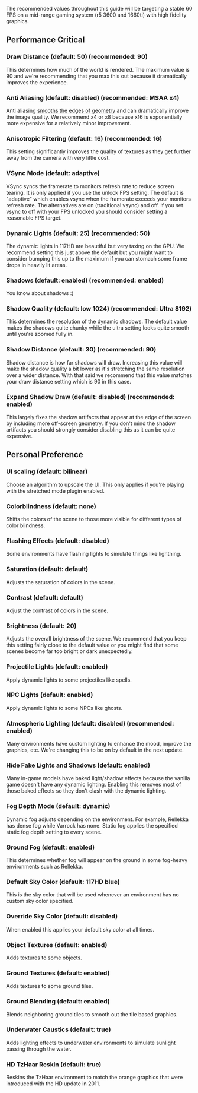 
The recommended values throughout this guide will be targeting a stable 60 FPS on a mid-range gaming system (r5 3600 and 1660ti) with high fidelity graphics.

## Performance Critical

### Draw Distance (default: 50) (recommended: 90)

This determines how much of the world is rendered. The maximum value is 90 and we're recommending that you max this out because
it dramatically improves the experience.

### Anti Aliasing (default: disabled) (recommended: MSAA x4)

Anti aliasing [smooths the edges of geometry](https://i.imgur.com/N4Qnapu.png)
and can dramatically improve the image quality. We recommend x4 or x8 because x16 is exponentially more expensive for a relatively minor improvement.

### Anisotropic Filtering (default: 16) (recommended: 16)

This setting significantly improves the quality of textures as they get further away from the camera with very little cost.

### VSync Mode (default: adaptive)

VSync syncs the framerate to monitors refresh rate to reduce screen tearing.
It is only applied if you use the unlock FPS setting. The default is "adaptive" which enables vsync when the framerate exceeds your monitors refresh rate. The alternatives are on (traditional vsync) and off. If you set vsync to off with your FPS unlocked you should consider setting a reasonable FPS target.

### Dynamic Lights (default: 25) (recommended: 50)

The dynamic lights in 117HD are beautiful but very taxing on the GPU. We recommend setting this just above the default but you might
want to consider bumping this up to the maximum if you can stomach some frame drops in heavily lit areas.

### Shadows (default: enabled) (recommended: enabled)

You know about shadows :)

### Shadow Quality (default: low 1024) (recommended: Ultra 8192)

This determines the resolution of the dynamic shadows. The default value makes the shadows quite chunky while the ultra
setting looks quite smooth until you're zoomed fully in.

### Shadow Distance (default: 30) (recommended: 90)

Shadow distance is how far shadows will draw. Increasing this value will make the shadow quality a bit lower as it's stretching
the same resolution over a wider distance. With that said we recommend that this value matches your draw distance setting which is 90 in this case.

### Expand Shadow Draw (default: disabled) (recommended: enabled)

This largely fixes the shadow artifacts that appear at the edge of the screen by including more off-screen geometry. If you don't
mind the shadow artifacts you should strongly consider disabling this as it can be quite expensive.

## Personal Preference

### UI scaling (default: bilinear)

Choose an algorithm to upscale the UI. This only applies if you're playing with the stretched mode plugin enabled.

### Colorblindness (default: none)

Shifts the colors of the scene to those more visible for different types of color blindness.

### Flashing Effects (default: disabled)

Some environments have flashing lights to simulate things like lightning.

### Saturation (default: default)

Adjusts the saturation of colors in the scene.

### Contrast (default: default)

Adjust the contrast of colors in the scene.

### Brightness (default: 20)

Adjusts the overall brightness of the scene. We recommend that you keep this setting fairly close to the default value
or you might find that some scenes become far too bright or dark unexpectedly.

### Projectile Lights (default: enabled)

Apply dynamic lights to some projectiles like spells.

### NPC Lights (default: enabled)

Apply dynamic lights to some NPCs like ghosts.

### Atmospheric Lighting (default: disabled) (recommended: enabled)

Many environments have custom lighting to enhance the mood, improve the graphics, etc. We're changing this to be on by default in the
next update.

### Hide Fake Lights and Shadows (default: enabled)

Many in-game models have baked light/shadow effects because the vanilla game doesn't have any dynamic lighting. Enabling this removes
most of those baked effects so they don't clash with the dynamic lighting.

### Fog Depth Mode (default: dynamic)

Dynamic fog adjusts depending on the environment. For example, Rellekka has dense fog while Varrock has none.
Static fog applies the specified static fog depth setting to every scene.

### Ground Fog (default: enabled)

This determines whether fog will appear on the ground in some fog-heavy environments such as Rellekka.

### Default Sky Color (default: 117HD blue)

This is the sky color that will be used whenever an environment has no custom sky color specified.

### Override Sky Color (default: disabled)

When enabled this applies your default sky color at all times.

### Object Textures (default: enabled)

Adds textures to some objects.

### Ground Textures (default: enabled)

Adds textures to some ground tiles.

### Ground Blending (default: enabled)

Blends neighboring ground tiles to smooth out the tile based graphics.

### Underwater Caustics (default: true)

Adds lighting effects to underwater environments to simulate sunlight passing through the water.

### HD TzHaar Reskin (default: true)

Reskins the TzHaar environment to match the orange graphics that were introduced with the HD update in 2011. 